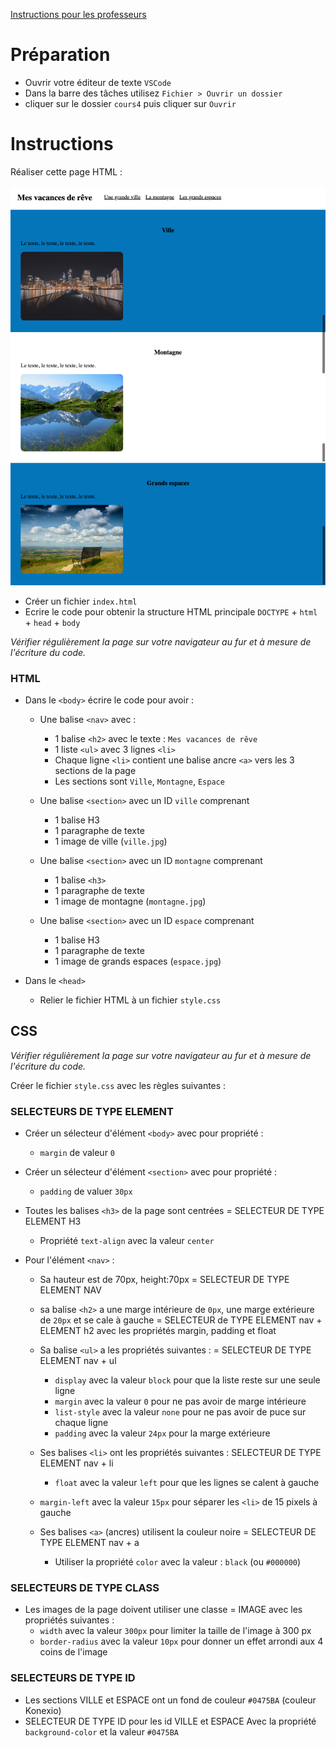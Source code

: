 [Instructions pour les professeurs](./formateur.md)

# Préparation

- Ouvrir votre éditeur de texte `VSCode`
- Dans la barre des tâches utilisez `Fichier > Ouvrir un dossier`
- cliquer sur le dossier `cours4` puis cliquer sur `Ouvrir`


# Instructions

Réaliser cette page HTML :

![resultat](./resultat.png)

- Créer un fichier `index.html`
- Ecrire le code pour obtenir la structure HTML principale
	`DOCTYPE` + `html` + `head` + `body`

*Vérifier régulièrement la page sur votre navigateur au fur et à mesure de l'écriture du code.*

### HTML

- Dans le `<body>` écrire le code pour avoir :

	- Une balise `<nav>` avec :
		- 1 balise `<h2>` avec le texte : `Mes vacances de rêve`
		- 1 liste `<ul>` avec 3 lignes `<li>`
		- Chaque ligne `<li>` contient une balise ancre `<a>` vers les 3 sections de la page
		- Les sections sont `Ville`, `Montagne`, `Espace`


	- Une balise `<section>` avec un ID `ville` comprenant
		- 1 balise H3
		- 1 paragraphe de texte
		- 1 image de ville (`ville.jpg`)


	- Une balise `<section>` avec un ID `montagne` comprenant
		- 1 balise `<h3>`
		- 1 paragraphe de texte
		- 1 image de montagne (`montagne.jpg`)

	- Une balise `<section>` avec un ID `espace` comprenant
		- 1 balise H3
		- 1 paragraphe de texte
		- 1 image de grands espaces (`espace.jpg`)

- Dans le `<head>`
	- Relier le fichier HTML à un fichier `style.css`

## CSS 

*Vérifier régulièrement la page sur votre navigateur au fur et à mesure de l'écriture du code.*

Créer le fichier `style.css` avec les règles suivantes :

### SELECTEURS DE TYPE ELEMENT

- Créer un sélecteur d'élément `<body>` avec pour propriété :
	- `margin` de valeur `0`

- Créer un sélecteur d'élément `<section>` avec pour propriété :
	- `padding` de valuer `30px`

- Toutes les balises `<h3>` de la page sont centrées = SELECTEUR DE TYPE ELEMENT H3
	- Propriété `text-align` avec la valeur `center`

- Pour l'élément `<nav>` :
	- Sa hauteur est de 70px, height:70px = SELECTEUR DE TYPE ELEMENT NAV
	- sa balise `<h2>` a une marge intérieure de `0px`, une marge extérieure de `20px` et se cale à gauche = SELECTEUR de TYPE ELEMENT nav + ELEMENT h2 avec les propriétés margin, padding et float

	- Sa balise `<ul>` a les propriétés suivantes : = SELECTEUR DE TYPE ELEMENT nav + ul
		- `display` avec la valeur `block` pour que la liste reste sur une seule ligne
		- `margin` avec la valeur `0` pour ne pas avoir de marge intérieure
		- `list-style` avec la valeur `none` pour ne pas avoir de puce sur chaque ligne
		- `padding` avec la valeur `24px` pour la marge extérieure

	- Ses balises `<li>` ont les propriétés suivantes : SELECTEUR DE TYPE ELEMENT nav + li
		- `float` avec la valeur `left` pour que les lignes se calent à gauche
    - `margin-left` avec la valeur `15px` pour séparer les `<li>` de 15 pixels à gauche

	- Ses balises `<a>` (ancres) utilisent la couleur noire = SELECTEUR DE TYPE ELEMENT nav + a
		- Utiliser la propriété `color` avec la valeur : `black` (ou `#000000`)

### SELECTEURS DE TYPE CLASS

- Les images de la page doivent utiliser une classe = IMAGE avec les propriétés suivantes :
	- `width` avec la valeur `300px` pour limiter la taille de l'image à 300 px
	- `border-radius` avec la valeur `10px`	pour donner un effet arrondi aux 4 coins de l'image

### SELECTEURS DE TYPE ID

- Les sections VILLE et ESPACE ont un fond de couleur `#0475BA` (couleur Konexio)
- SELECTEUR DE TYPE ID pour les id VILLE et ESPACE
	Avec la propriété `background-color` et la valeur `#0475BA`